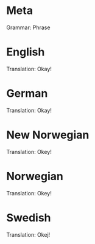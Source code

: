 Meta
====

Grammar: Phrase



English
=======

Translation: Okay!



German
======

Translation: Okay!



New Norwegian
=============

Translation: Okey!



Norwegian
=========

Translation: Okey!



Swedish
=======

Translation: Okej!
